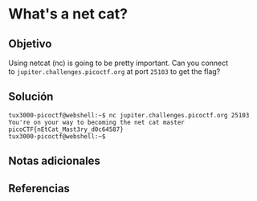# What's a net cat?
## Objetivo

Using netcat (nc) is going to be pretty important. Can you connect to `jupiter.challenges.picoctf.org` at port `25103` to get the flag?
## Solución

```shell
tux3000-picoctf@webshell:~$ nc jupiter.challenges.picoctf.org 25103  
You're on your way to becoming the net cat master
picoCTF{nEtCat_Mast3ry_d0c64587}
tux3000-picoctf@webshell:~$ 
```
## Notas adicionales
## Referencias
